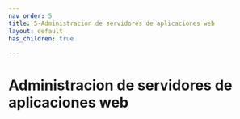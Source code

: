 ```yaml
---
nav_order: 5
title: 5-Administracion de servidores de aplicaciones web
layout: default
has_children: true

---
```


# Administracion de servidores de aplicaciones web



